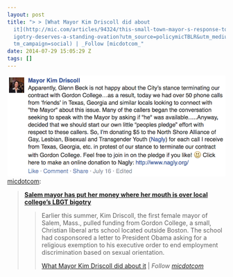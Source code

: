 ```yaml
---
layout: post
title: "> > [What Mayor Kim Driscoll did about
  it](http://mic.com/articles/94324/this-small-town-mayor-s-response-to-local-b\
  igotry-deserves-a-standing-ovation?utm_source=policymicTBLR&utm_medium=main&u\
  tm_campaign=social) | _Follow [micdotcom_"
date: 2014-07-29 15:05:29 Z
tags: []
---
```

![](/media/2014/07/93214402509.png)
[micdotcom](http://micdotcom.tumblr.com/post/92155160344/salem-mayor-has-put-her-money-where-her-mouth-is):

> **[Salem mayor has put her money where her mouth is over local college’s LBGT bigotry](http://mic.com/articles/94324/this-small-town-mayor-s-response-to-local-bigotry-deserves-a-standing-ovation?utm_source=policymicTBLR&utm_medium=main&utm_campaign=social)**
> 
> > Earlier this summer, Kim Driscoll, the first female mayor of Salem, Mass., pulled funding from Gordon College, a small, Christian liberal arts school located outside Boston. The school had cosponsored a letter to President Obama asking for a religious exemption to his executive order to end employment discrimination based on sexual orientation. 
> > 
> > [What Mayor Kim Driscoll did about it](http://mic.com/articles/94324/this-small-town-mayor-s-response-to-local-bigotry-deserves-a-standing-ovation?utm_source=policymicTBLR&utm_medium=main&utm_campaign=social) | _Follow [micdotcom](http://tmblr.co/m6-cQ9y8rzsyHr6qZfgiEUg)_
